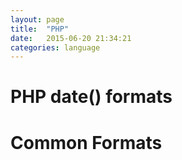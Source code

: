 ```yaml
---
layout: page
title:  "PHP"
date:   2015-06-20 21:34:21
categories: language
---
```


# PHP date() formats

# Common Formats


